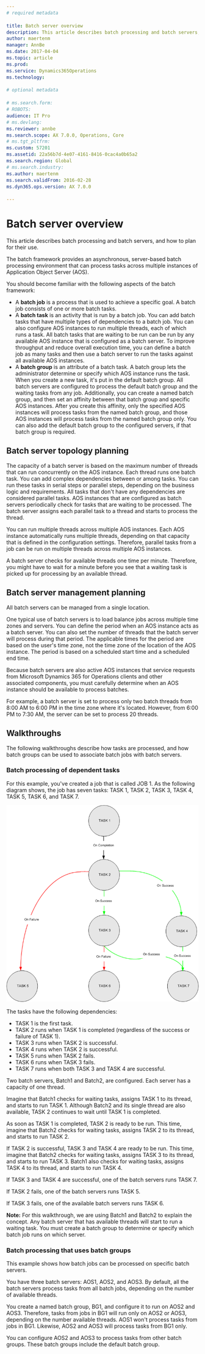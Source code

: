 ```yaml
---
# required metadata

title: Batch server overview
description: This article describes batch processing and batch servers, and how to plan for their use.
author: maertenm
manager: AnnBe
ms.date: 2017-04-04
ms.topic: article
ms.prod: 
ms.service: Dynamics365Operations
ms.technology: 

# optional metadata

# ms.search.form: 
# ROBOTS: 
audience: IT Pro
# ms.devlang: 
ms.reviewer: annbe
ms.search.scope: AX 7.0.0, Operations, Core
# ms.tgt_pltfrm: 
ms.custom: 57201
ms.assetid: 22a56b7d-4e07-4161-8416-0cac4a0b65a2
ms.search.region: Global
# ms.search.industry: 
ms.author: maertenm
ms.search.validFrom: 2016-02-28
ms.dyn365.ops.version: AX 7.0.0

---
```


# Batch server overview

This article describes batch processing and batch servers, and how to plan for their use.

The batch framework provides an asynchronous, server-based batch processing environment that can process tasks across multiple instances of Application Object Server (AOS). 

You should become familiar with the following aspects of the batch framework:

-   A **batch job** is a process that is used to achieve a specific goal. A batch job consists of one or more batch tasks.
-   A **batch task** is an activity that is run by a batch job. You can add batch tasks that have multiple types of dependencies to a batch job. You can also configure AOS instances to run multiple threads, each of which runs a task. All batch tasks that are waiting to be run can be run by any available AOS instance that is configured as a batch server. To improve throughput and reduce overall execution time, you can define a batch job as many tasks and then use a batch server to run the tasks against all available AOS instances.
-   A **batch group** is an attribute of a batch task. A batch group lets the administrator determine or specify which AOS instance runs the task. When you create a new task, it's put in the default batch group. All batch servers are configured to process the default batch group and the waiting tasks from any job. Additionally, you can create a named batch group, and then set an affinity between that batch group and specific AOS instances. After you create this affinity, only the specified AOS instances will process tasks from the named batch group, and those AOS instances will process tasks from the named batch group only. You can also add the default batch group to the configured servers, if that batch group is required.

## Batch server topology planning
The capacity of a batch server is based on the maximum number of threads that can run concurrently on the AOS instance. Each thread runs one batch task. You can add complex dependencies between or among tasks. You can run these tasks in serial steps or parallel steps, depending on the business logic and requirements. All tasks that don't have any dependencies are considered parallel tasks. AOS instances that are configured as batch servers periodically check for tasks that are waiting to be processed. The batch server assigns each parallel task to a thread and starts to process the thread. 

You can run multiple threads across multiple AOS instances. Each AOS instance automatically runs multiple threads, depending on that capacity that is defined in the configuration settings. Therefore, parallel tasks from a job can be run on multiple threads across multiple AOS instances.

A batch server checks for available threads one time per minute. Therefore, you might have to wait for a minute before you see that a waiting task is picked up for processing by an available thread.

## Batch server management planning
All batch servers can be managed from a single location. 

One typical use of batch servers is to load balance jobs across multiple time zones and servers. You can define the period when an AOS instance acts as a batch server. You can also set the number of threads that the batch server will process during that period. The applicable times for the period are based on the user's time zone, not the time zone of the location of the AOS instance. The period is based on a scheduled start time and a scheduled end time. 

Because batch servers are also active AOS instances that service requests from Microsoft Dynamics 365 for Operations clients and other associated components, you must carefully determine when an AOS instance should be available to process batches. 

For example, a batch server is set to process only two batch threads from 8:00 AM to 6:00 PM in the time zone where it's located. However, from 6:00 PM to 7:30 AM, the server can be set to process 20 threads.

## Walkthroughs
The following walkthroughs describe how tasks are processed, and how batch groups can be used to associate batch jobs with batch servers.

### Batch processing of dependent tasks

For this example, you've created a job that is called JOB 1. As the following diagram shows, the job has seven tasks: TASK 1, TASK 2, TASK 3, TASK 4, TASK 5, TASK 6, and TASK 7. 

![A job that has dependent tasks](./media/batch_framework_programmability.gif) 

The tasks have the following dependencies:

-   TASK 1 is the first task.
-   TASK 2 runs when TASK 1 is completed (regardless of the success or failure of TASK 1).
-   TASK 3 runs when TASK 2 is successful.
-   TASK 4 runs when TASK 2 is successful.
-   TASK 5 runs when TASK 2 fails.
-   TASK 6 runs when TASK 3 fails.
-   TASK 7 runs when both TASK 3 and TASK 4 are successful.

Two batch servers, Batch1 and Batch2, are configured. Each server has a capacity of one thread. 

Imagine that Batch1 checks for waiting tasks, assigns TASK 1 to its thread, and starts to run TASK 1. Although Batch2 and its single thread are also available, TASK 2 continues to wait until TASK 1 is completed. 

As soon as TASK 1 is completed, TASK 2 is ready to be run. This time, imagine that Batch2 checks for waiting tasks, assigns TASK 2 to its thread, and starts to run TASK 2. 

If TASK 2 is successful, TASK 3 and TASK 4 are ready to be run. This time, imagine that Batch2 checks for waiting tasks, assigns TASK 3 to its thread, and starts to run TASK 3. Batch1 also checks for waiting tasks, assigns TASK 4 to its thread, and starts to run TASK 4. 

If TASK 3 and TASK 4 are successful, one of the batch servers runs TASK 7. 

If TASK 2 fails, one of the batch servers runs TASK 5. 

If TASK 3 fails, one of the available batch servers runs TASK 6. 

**Note:** For this walkthrough, we are using Batch1 and Batch2 to explain the concept. Any batch server that has available threads will start to run a waiting task. You must create a batch group to determine or specify which batch job runs on which server.

### Batch processing that uses batch groups

This example shows how batch jobs can be processed on specific batch servers. 

You have three batch servers: AOS1, AOS2, and AOS3. By default, all the batch servers process tasks from all batch jobs, depending on the number of available threads. 

You create a named batch group, BG1, and configure it to run on AOS2 and AOS3. Therefore, tasks from jobs in BG1 will run only on AOS2 or AOS3, depending on the number available threads. AOS1 won't process tasks from jobs in BG1. Likewise, AOS2 and AOS3 will process tasks from BG1 only. 

You can configure AOS2 and AOS3 to process tasks from other batch groups. These batch groups include the default batch group.

